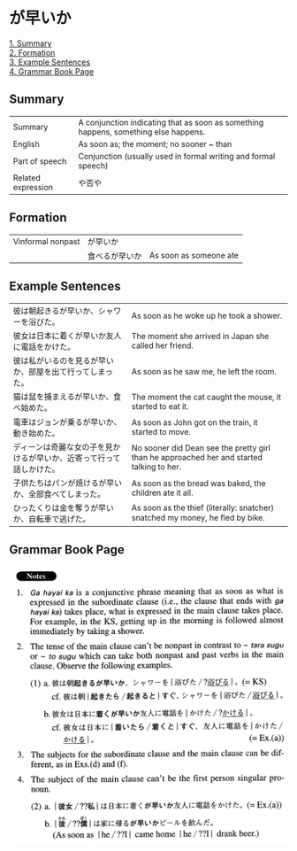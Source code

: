 # が早いか

[1. Summary](#summary)<br>
[2. Formation](#formation)<br>
[3. Example Sentences](#example-sentences)<br>
[4. Grammar Book Page](#grammar-book-page)<br>


## Summary

<table><tr>   <td>Summary</td>   <td>A conjunction indicating that as soon as something happens, something else happens.</td></tr><tr>   <td>English</td>   <td>As soon as; the moment; no sooner ~ than</td></tr><tr>   <td>Part of speech</td>   <td>Conjunction (usually used in formal writing and formal speech)</td></tr><tr>   <td>Related expression</td>   <td>や否や</td></tr></table>

## Formation

<table class="table"><tbody><tr class="tr head"><td class="td"><span class="bold">Vinformal nonpast</span></td><td class="td"><span class="concept">が早いか</span></td><td class="td"></td></tr><tr class="tr"><td class="td"></td><td class="td"><span>食べる</span><span class="concept">が早いか</span></td><td class="td"><span>As soon as someone ate</span></td></tr></tbody></table>

## Example Sentences

<table><tr>   <td>彼は朝起きるが早いか、シャワーを浴びた。</td>   <td>As soon as he woke up he took a shower.</td></tr><tr>   <td>彼女は日本に着くが早いか友人に電話をかけた。</td>   <td>The moment she arrived in Japan she called her friend.</td></tr><tr>   <td>彼は私がいるのを見るが早いか、部屋を出て行ってしまった。</td>   <td>As soon as he saw me, he left the room.</td></tr><tr>   <td>猫は鼠を捕まえるが早いか、食べ始めた。</td>   <td>The moment the cat caught the mouse, it started to eat it.</td></tr><tr>   <td>電車はジョンが乗るが早いか、動き始めた。</td>   <td>As soon as John got on the train, it started to move.</td></tr><tr>   <td>ディーンは奇麗な女の子を見かけるが早いか、近寄って行って話しかけた。</td>   <td>No sooner did Dean see the pretty girl than he approached her and started talking to her.</td></tr><tr>   <td>子供たちはパンが焼けるが早いか、全部食べてしまった。</td>   <td>As soon as the bread was baked, the children ate it all.</td></tr><tr>   <td>ひったくりは金を奪うが早いか、自転車で逃げた。</td>   <td>As soon as the thief (literally: snatcher) snatched my money, he ﬂed by bike.</td></tr></table>

## Grammar Book Page

![](../img/Advancedが早いか.png)

